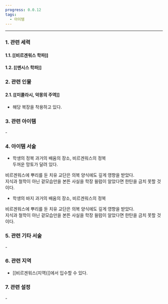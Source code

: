 ```yaml
---
progress: 0.0.12
tags:
  - 아이템
---
```

---
### 1. 관련 세력 
#### 1.1. [[비르겐워스 학파]]
#### 1.2. [[멘시스 학파]]

### 2. 관련 인물
#### 2.1. [[미콜라시, 악몽의 주역]]
- 해당 복장을 착용하고 있다.
### 3. 관련 아이템
\-

### 4. 아이템 서술
- 학생의 정복
과거의 배움의 장소, 비르겐워스의 정복  
두꺼운 망토가 달려 있다.  
  
비르겐워스에 뿌리를 둔 치유 교단은 의복 양식에도 깊게 영향을 받았다.  
지식과 철학이 아닌 겉모습만을 본뜬 사실을 학장 윌럼이 알았다면 한탄을 금치 못할 것이다.

- 학생의 바지
과거의 배움의 장소, 비르겐워스의 정복  
  
비르겐워스에 뿌리를 둔 치유 교단은 의복 양식에도 깊게 영향을 받았다.  
지식과 철학이 아닌 겉모습만을 본뜬 사실을 학장 윌럼이 알았다면 한탄을 금치 못할 것이다.

### 5. 관련 기타 서술
\- 
### 6. 관련 지역
- [[비르겐워스(지역)]]에서 입수할 수 있다.

### 7. 관련 설정
\-